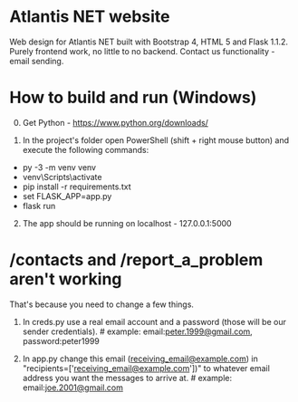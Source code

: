 # Atlantis NET website
Web design for Atlantis NET built with Bootstrap 4, HTML 5 and Flask 1.1.2. Purely frontend work, no little to no backend.
Contact us functionality - email sending.

# How to build and run (Windows)

0. Get Python - https://www.python.org/downloads/

2. In the project's folder open PowerShell (shift + right mouse button) and execute the following commands:

* py -3 -m venv venv
* venv\Scripts\activate
* pip install -r requirements.txt
* set FLASK_APP=app.py
* flask run

2. The app should be running on localhost - 127.0.0.1:5000

# /contacts and /report_a_problem aren't working

That's because you need to change a few things.

1. In creds.py use a real email account and a password (those will be our sender credentials). # example: email:peter.1999@gmail.com, password:peter1999

2. In app.py change this email (receiving_email@example.com) in "recipients=['receiving_email@example.com'])" to whatever email address you want the messages to arrive at. # example: email:joe.2001@gmail.com
